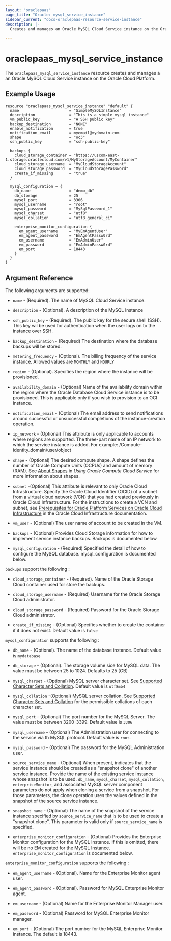 ```yaml
---
layout: "oraclepaas"
page_title: "Oracle: mysql_service_instance"
sidebar_current: "docs-oraclepaas-resource-service-instance"
description: |-
  Creates and manages an Oracle MySQL Cloud Service instance on the Oracle Cloud Platform.

---
```


# oraclepaas_mysql_service_instance
The `oraclepaas_mysql_service_instance` resource creates and manages a an Oracle MySQL Cloud Service instance on the Oracle Cloud Platform.

## Example Usage

```hcl
resource "oraclepaas_mysql_service_instance" "default" {
  name                      = "SimpleMySQLInstance"
  description               = "This is a simple mysql instance"
  vm_public_key             = "A SSH public key"
  backup_destination        = "NONE"
  enable_notification       = true
  notification_email        = myemail@mydomain.com
  shape                     = "oc3"
  ssh_public_key            = "ssh-public-key"

  backups {
    cloud_storage_container = "https://uscom-east-1.storage.oraclecloud.com/v1/MyStorageAccount/MyContainer"
    cloud_storage_username  = "MyCloudStorageAccount"
    cloud_storage_password  = "MyCloudStoragePassword"
    create_if_missing       = "true"
  }

  mysql_configuration = {
    db_name                 = "demo_db"
    db_storage              = 25
    mysql_port              = 3306
    mysql_username          = "root"
    mysql_password          = "MySqlPassword_1"
    mysql_charset           = "utf8"
    mysql_collation         = "utf8_general_ci"

    enterprise_monitor_configuration {
      em_agent_username     = "MyEmAgentUser"
      em_agent_password     = "EmAgentPassw0rd"
      em_username           = "EmAdminUser"
      em_password           = "EmAdminPassw0rd"
      em_port               = 18443
    }
  }
}
```

## Argument Reference

The following arguments are supported:

* `name` - (Required). The name of MySQL Cloud Service instance.

* `description` - (Optional). A description of the MySQL Instance

* `ssh_public_key` - (Required). The public key for the secure shell (SSH). This key wil be used for authentication when the user logs on to the instance over SSH.

* `backup_destination` - (Required) The destination where the database backups will be stored. 

* `metering_frequency` - (Optional). The billing frequency of the service instance. Allowed values are `MONTHLY` and `HOURLY`

* `region` - (Optional). Specifies the region where the instance will be provisioned.

* `availability_domain` - (Optional) Name of the availability domain within the region where the Oracle Database Cloud Service instance is to be provisioned. This is applicable only if you wish to provision to an OCI instance.

* `notification_email` - (Optional) The email address to send notifications around successful or unsuccessful completions of the instance-creation operation.

* `ip_network` - (Optional) This attribute is only applicable to accounts where regions are supported. The three-part name of an IP network to which the service instance is added. For example: /Compute-identity_domain/user/object

* `shape` - (Optional) The desired compute shape.  A shape defines the number of Oracle Compute Units (OCPUs) and amount of memory (RAM). See [About Shapes](http://www.oracle.com/pls/topic/lookup?ctx=cloud&id=OCSUG210) in _Using Oracle Compute Cloud Service_ for more information about shapes.

* `subnet` -(Optional) This attribute is relevant to only Oracle Cloud Infrastructure. Specify the Oracle Cloud Identifier (OCID) of a subnet from a virtual cloud network (VCN) that you had created previously in Oracle Cloud Infrastructure. For the instructions to create a VCN and subnet, see [Prerequisites for Oracle Platform Services on Oracle Cloud Infrastructure](http://www.oracle.com/pls/topic/lookup?ctx=en/cloud/paas/java-cloud&id=oci_general_paasprereqs) in the Oracle Cloud Infrastructure documentation.

* `vm_user` - (Optional) The user name of account to be created in the VM.

* `backups` - (Optional) Provides Cloud Storage information for how to implement service instance backups. Backups is documented below

* `mysql_configuration` - (Required) Specified the detail of how to configure the MySQL database. mysql_configuration is documented below.

`backups` support the following :

* `cloud_storage_container` - (Required). Name of the Oracle Storage Cloud container used for store the backups.

* `cloud_storage_username` - (Required) Username for the Oracle Storage Cloud administrator.

* `cloud_storage_password` - (Required) Password for the Oracle Storage Cloud administrator.

* `create_if_missing` - (Optional) Specifies whether to create the container if it does not exist. Default value is `false`


`mysql_configuration` supports the following :

* `db_name` - (Optional). The name of the database instance. Default value is `mydatabase`

* `db_storage` - (Optional). The storage volume sice for MySQL data. The value must be between 25 to 1024. Defaults to 25 (GB)

* `mysql_charset` - (Optional) MySQL server character set. See [Supported Character Sets and Collation](http://dev.mysql.com/doc/en/charset-charsets.html). Default value is `utf8mb4`

* `mysql_collation` -(Optional) MySQL server collation. See [Supported Character Sets and Collation](http://dev.mysql.com/doc/en/charset-charsets.html) for the permissible collations of each character set.

* `mysql_port` - (Optional) The port number for the MySQL Server. The value must be between 3200-3399. Default value is `3306`

* `mysql_username` - (Optional) The Administration user for connecting to the service via th MySQL protocol. Default value is `root`.

* `mysql_password` - (Optional) The password for the MySQL Administration user. 

* `source_service_name` - (Optional) When present, indicates that the service instance should be created as a "snapshot clone" of another service instance. Provide the name of the existing service instance whose snapshot is to be used. `db_name`, `mysql_charset`, `mysql_collation`, `enterpriseMonitor`, and associated MySQL server component parameters do not apply when cloning a service from a snapshot. For those parameters, the clone operation uses the values defined in the snapshot of the source service instance.

* `snapshot_name` - (Optional) The name of the snapshot of the service instance specified by `source_service_name` that is to be used to create a "snapshot clone". This parameter is valid only if `source_service_name` is specified.

* `enterprise_monitor_configuration` - (Optional) Provides the Enterprise Monitor configuration for the MySQL Instance. If this is omitted, there will be no EM created for the MySQL Instance. `enterprise_monitor_configuration` is documented below.

`enterprise_monitor_configuration` supports the following :

* `em_agent_username` - (Optional). Name for the Enterprise Monitor agent user. 

* `em_agent_password` - (Optional). Password for MySQL Enterprise Monitor agent.

* `em_username` - (Optional) Name for the Enterprise Monitor Manager user. 

* `em_password` - (Optional) Password for MySQL Enterprise Monitor manager. 

* `em_port` - (Optional) The port number for the MySQL Enterprise Monitor instance. The default is 18443.
